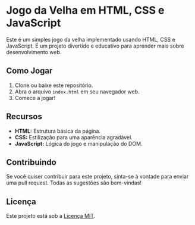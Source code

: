 # Jogo da Velha em HTML, CSS e JavaScript

Este é um simples jogo da velha implementado usando HTML, CSS e JavaScript. É um projeto divertido e educativo para aprender mais sobre desenvolvimento web.

## Como Jogar

1. Clone ou baixe este repositório.
2. Abra o arquivo `index.html` em seu navegador web.
3. Comece a jogar!

## Recursos

- **HTML:** Estrutura básica da página.
- **CSS:** Estilização para uma aparência agradável.
- **JavaScript:** Lógica do jogo e manipulação do DOM.

## Contribuindo

Se você quiser contribuir para este projeto, sinta-se à vontade para enviar uma pull request. Todas as sugestões são bem-vindas!

## Licença

Este projeto está sob a [Licença MIT](LICENSE).
